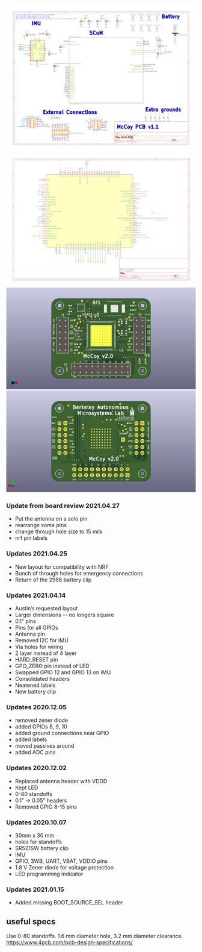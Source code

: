 ![Schematic page 1](pictures/scum3c-devboard_schematic_Page_1.png)
![Schematic page 2](pictures/scum3c-devboard_schematic_Page_2.png)
![3D front](pictures/scum3c-devboard.png)
![3D back](pictures/scum3c-devboard_back.png)


### Update from board review 2021.04.27
- Put the antenna on a solo pin
- rearrange some pins
- change through hole size to 15 mils
- nrf pin labels

### Updates 2021.04.25
- New layout for compatibility with NRF
- Bunch of through holes for emergency connections
- Return of the 2986 battery clip


### Updates 2021.04.14
- Austin’s requested layout
- Larger dimensions -- no longers square
- 0.1” pins
- Pins for all GPIOs
- Antenna pin
- Removed I2C for IMU
- Via holes for wiring
- 2 layer instead of 4 layer
- HARD_RESET pin
- GPO_ZERO pin instead of LED
- Swapped GPIO 12 and GPIO 13 on IMU
- Consolidated headers
- Neatened labels
- New battery clip

### Updates 2020.12.05
- removed zener diode
- added GPIOs 8, 9, 10
- added ground connections near GPIO
- added labels
- moved passives around
- added ADC pins

### Updates 2020.12.02
- Replaced antenna header with VDDD
- Kept LED
- 0-80 standoffs
- 0.1” -> 0.05” headers
- Removed GPIO 8-15 pins


### Updates 2020.10.07
- 30mm x 30 mm
- holes for standoffs
- SR521SW battery clip
- IMU
- GPIO, 3WB, UART, VBAT, VDDIO pins
- 1.8 V Zener diode for voltage protection
- LED programming indicator

### Updates 2021.01.15
- Added missing BOOT_SOURCE_SEL header


## useful specs
Use 0-80 standoffs. 1.6 mm diameter hole, 3.2 mm diameter clearance. https://www.4pcb.com/pcb-design-specifications/

